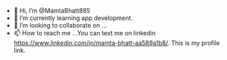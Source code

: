 - 👋 Hi, I’m @MamtaBhatt885
- 🌱 I’m currently learning app development.
- 💞️ I’m looking to collaborate on ...
- 📫 How to reach me ...You can text me on linkedin https://www.linkedin.com/in/mamta-bhatt-aa589a1b8/. This is my profile link.

<!---
MamtaBhatt885/MamtaBhatt885 is a ✨ special ✨ repository because its `README.md` (this file) appears on your GitHub profile.
You can click the Preview link to take a look at your changes.
--->

